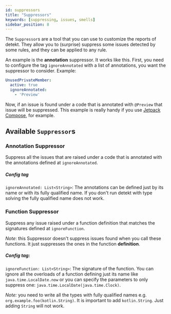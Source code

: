 ```yaml
---
id: suppressors
title: "Suppressors"
keywords: [suppressing, issues, smells]
sidebar_position: 8
---
```


The `Suppressor`s are a tool that you can use to customize the reports of detekt. They allow you to (surprise) suppress some issues detected by some rules, and they can be applied to any rule.

An example is the **annotation** suppressor. It works like this. First, you need to configure the tag `ignoreAnnotated` with a list of annotations, you want the suppressor to consider. Example:

```yaml
UnusedPrivateMember:
  active: true
  ignoreAnnotated:
    - 'Preview'
```

Now, if an issue is found under a code that is annotated with `@Preview` that issue will be suppressed. This example is really handy if you use [Jetpack Compose](/docs/introduction/compose), for example.

## Available `Suppressor`s

### Annotation Suppressor

Suppress all the issues that are raised under a code that is annotated with the annotations defined at `ignoreAnnotated`.

##### Config tag

`ignoreAnnotated: List<String>`: The annotations can be defined just by its name or with its fully qualified name. If you don't run detekt with type solving the fully qualified name does not work.

### Function Suppressor

Suppress any issue raised under a function definition that matches the signatures defined at `ignoreFunction`.

*Note*: this Suppressor doesn't suppress issues found when you call these functions. It just suppresses the ones in the function **definition**.

##### Config tag:

`ignoreFunction: List<String>`: The signature of the function. You can ignore all the overloads of a function defining just its name like `java.time.LocalDate.now` or you can specify the parameters to only suppress one: `java.time.LocalDate(java.time.Clock)`.

*Note:* you need to write all the types with fully qualified names e.g. `org.example.foo(kotlin.String)`. It is important to add `kotlin.String`. Just adding `String` will not work.
